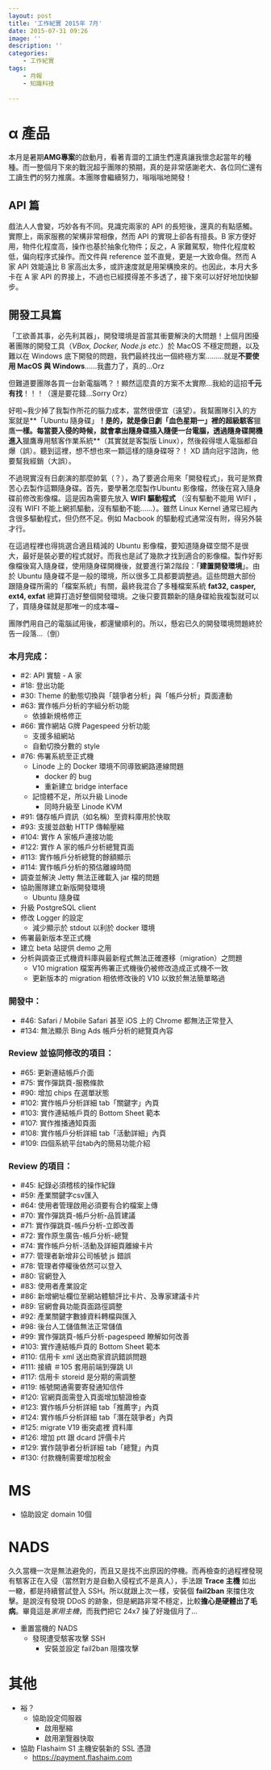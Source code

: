 ```yaml
---
layout: post
title: '工作紀實 2015年 7月'
date: 2015-07-31 09:26
image: ''
description: ''
categories:
    - 工作紀實
tags:
    - 月報
    - 知識科技
 
---
```

# α 產品

本月是暑期**AMG專案**的啟動月，看著青澀的工讀生們還真讓我懷念起當年的種種。而一整個月下來的戰況超乎團隊的預期，真的是非常感謝老大、各位同仁還有工讀生們的努力推廣。本團隊會繼續努力，嗡嗡嗡地開發！

## API 篇

戲法人人會變，巧妙各有不同。見識完兩家的 API 的長短後，還真的有點感觸。實際上，兩家服務的架構非常相像，然而 API 的實現上卻各有擅長。B 家方便好用，物件化程度高，操作也基於抽象化物件；反之，A 家難駕馭，物件化程度較低，偏向程序式操作。而文件與 reference 並不直覺，更是一大致命傷。然而 A 家 API 效能遠比 B 家高出太多，或許速度就是用架構換來的。也因此，本月大多卡在 A 家 API 的界接上，不過也已經摸得差不多透了，接下來可以好好地加快腳步。

## 開發工具篇

「工欲善其事，必先利其器」，開發環境是首當其衝要解決的大問題！上個月困擾著團隊的開發工具（*VBox, Docker, Node.js etc.*）於 MacOS 不穩定問題，以及難以在 Windows 底下開發的問題，我們最終找出一個終極方案.........就是**不要使用 MacOS 與 Windows**......我盡力了，真的...Orz

但難道要團隊各買一台新電腦嗎？！顯然這麼貴的方案不太實際...我給的這招**千元有找**！！！（還是要花錢...Sorry Orz）

好啦~我少掉了我製作所花的腦力成本，當然很便宜（遠望）。我幫團隊引入的方案就是**「Ubuntu 隨身碟」**！是的，就是像日劇「血色星期一」裡的超級駭客**獵鷹**一樣。每當要入侵的時候，就會拿出隨身碟插入隨便一台電腦，透過隨身碟開機進入**獵鷹專用駭客作業系統**（其實就是客製版 Linux），然後殺得壞人電腦都自爆（誤）。聽到這裡，想不想也來一顆這樣的隨身碟呀？！ XD 請向冠宇諮詢，他要幫我經銷（大誤）。

不過現實沒有日劇演的那麼帥氣（？），為了要適合用來「開發程式」，我可是煞費苦心去製作這顆隨身碟。首先，要學著怎麼製作Ubuntu 影像檔，然後在寫入隨身碟前修改影像檔。這是因為需要先放入 **WIFI 驅動程式** （沒有驅動不能用 WIFI ，沒有 WIFI 不能上網抓驅動，沒有驅動不能......）。雖然 Linux Kernel 通常已經內含很多驅動程式，但仍然不足。例如 Macbook 的驅動程式通常沒有附，得另外裝才行。

在這過程裡也得挑選合適且精減的 Ubuntu 影像檔，要知道隨身碟空間不是很大，最好是裝必要的程式就好。而我也是試了幾款才找到適合的影像檔。製作好影像檔後寫入隨身碟，使用隨身碟開機後，就要進行第2階段：「**建置開發環境**」。由於 Ubuntu 隨身碟不是一般的環境，所以很多工具都要調整過。這些問題大部份跟隨身碟所需的「檔案系統」有關，最終我混合了多種檔案系統 **fat32, casper, ext4, exfat** 總算打造好整個開發環境。之後只要買顆新的隨身碟給我複製就可以了，買隨身碟就是那唯一的成本囉~

團隊們用自己的電腦試用後，都還蠻順利的。所以，懸宕已久的開發環境問題終於告一段落...（倒）

### 本月完成：

* #2: API 實驗 - A 家
* #18: 登出功能
* #30: Theme 的動態切換與「競爭者分析」與「帳戶分析」頁面連動
* #63: 實作帳戶分析的字組分析功能
    + 依據新規格修正
* #66: 實作網站 G牌 Pagespeed 分析功能
    + 支援多組網站
    + 自動切換分數的 style
* #76: 佈署系統至正式機
    + Linode 上的 Docker 環境不同導致網路連線問題
         - docker 的 bug
         - 重新建立 bridge interface 
    + 記憶體不足，所以升級 Linode
         - 同時升級至 Linode KVM
* #91: 儲存帳戶資訊（如名稱）至資料庫用於快取
* #93: 支援並啟動 HTTP 傳輸壓縮
* #104: 實作 A 家帳戶連接功能
* #122: 實作 A 家的帳戶分析總覽頁面
* #113: 實作帳戶分析總覽的餘額顯示
* #114: 實作帳戶分析的預估離線時間
* 調查並解決 Jetty 無法正確載入 jar 檔的問題
* 協助團隊建立新版開發環境
    + Ubuntu 隨身碟
* 升級 PostgreSQL client
* 修改 Logger 的設定
    + 減少顯示於 stdout 以利於 docker 環境
* 佈署最新版本至正式機
* 建立 beta 站提供 demo 之用
* 分析與調查正式機資料庫與最新程式無法正確遷移（migration）之問題
    + V10 migration 檔案再佈署正式機後仍被修改造成正式機不一致
    + 更新版本的 migration 相依修改後的 V10 以致於無法簡單略過

### 開發中：

* #46: Safari / Mobile Safari 甚至 iOS 上的 Chrome 都無法正常登入
* #134: 無法顯示 Bing Ads 帳戶分析的總覽頁內容

### Review 並**協同修改**的項目：

* #65: 更新連結帳戶介面
* #75: 實作彈跳頁-服務條款
* #90: 增加 chips 在選單狀態
* #102: 實作帳戶分析詳細 tab「關鍵字」內頁
* #103: 實作連結帳戶頁的 Bottom Sheet 範本
* #107: 實作推播通知頁面
* #108: 實作帳戶分析詳細 tab「活動詳細」內頁
* #109: 四個系統平台tab內的簡易功能介紹

### Review 的項目：

* #45: 紀錄必須稽核的操作紀錄
* #59: 產業關鍵字csv匯入
* #64: 使用者管理啟用必須要有合約檔案上傳
* #70: 實作彈跳頁-帳戶分析-品質建議
* #71: 實作彈跳頁-帳戶分析-立即改善
* #72: 實作原生廣告-帳戶分析-總覽
* #74: 實作帳戶分析-活動及詳細頁離線卡片
* #77: 管理者新增非公司帳號 js 錯誤
* #78: 管理者停權後依然可以登入
* #80: 官網登入
* #83: 使用者產業設定
* #86: 新增網址欄位至網站體驗評比卡片、及專家建議卡片
* #89: 官網會員功能頁面路徑調整
* #92: 產業關鍵字數據資料轉檔與匯入
* #98: 後台人工儲值無法正常儲值
* #99: 實作彈跳頁-帳戶分析-pagespeed 瞭解如何改善
* #103: 實作連結帳戶頁的 Bottom Sheet 範本
* #110: 信用卡 xml 送出商家資訊錯誤問題
* #111: 接續 ＃105 套用前端到彈跳 UI
* #117: 信用卡 storeid 是分期的需調整
* #119: 帳號開通需要寄發通知信件
* #120: 官網頁面需登入頁面增加驗證檢查
* #123: 實作帳戶分析詳細 tab「推薦字」內頁
* #124: 實作帳戶分析詳細 tab「潛在競爭者」內頁
* #125: migrate V19 衝突處裡 資料庫
* #126: 增加 ptt 跟 dcard 評價卡片
* #129: 實作競爭者分析詳細 tab「總覽」內頁
* #130: 付款機制需要增加稅金

# MS

* 協助設定 domain 10個

# NADS

久久當機一次是無法避免的，而且又是找不出原因的停機。而再檢查的過程裡發現有駭客正在入侵（當然對方是自動入侵程式不是真人），手法跟 **Trace 主機** 如出一轍，都是持續嘗試登入 SSH。所以就跟上次一樣，安裝個 **fail2ban** 來擋住攻擊。是說沒有發現 DDoS 的跡象，但是網路非常不穩定，比較**擔心是硬體出了毛病**。畢竟這是*家用主機*，而我們把它 24x7 操了好幾個月了...

* 重置當機的 NADS
    + 發現遭受駭客攻擊 SSH
        - 安裝並設定 fail2ban 阻擋攻擊

# 其他

* 裕？
    + 協助設定伺服器
        - 啟用壓縮
        - 啟用瀏覽器快取
* 協助 Flashaim S1 主機安裝新的 SSL 憑證
    + https://payment.flashaim.com
